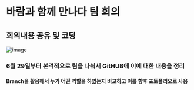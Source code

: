 # 바람과 함께 만나다 팀 회의 
## 회의내용 공유 및 코딩<br>
![image](https://github.com/user-attachments/assets/a1ced519-3997-4cac-bea2-4204624a279a)
### 6월 29일부터 본격적으로 팀을 나눠서 GitHUB에 이에 대한 내용을 정리
#### Branch을 활용해서 누가 어떤 역할을 하였는지 비교하고 이를 향후 포토폴리오로 사용
